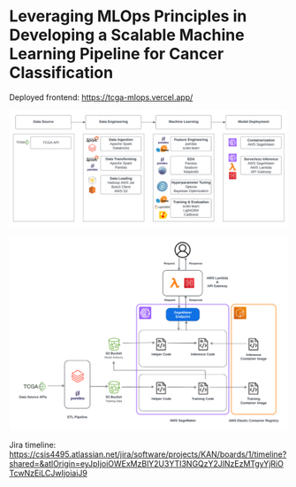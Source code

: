 # Leveraging MLOps Principles in Developing a Scalable Machine Learning Pipeline for Cancer Classification

Deployed frontend: https://tcga-mlops.vercel.app/

![workflow](/img/MLOps_Workflow_FinalVer2.png "MLOps Workflow")

![architecture](/img/MLOps_Architecture_FinalVer2.png "MLOps Architecture")

Jira timeline: https://csis4495.atlassian.net/jira/software/projects/KAN/boards/1/timeline?shared=&atlOrigin=eyJpIjoiOWExMzBlY2U3YTI3NGQzY2JlNzEzMTgyYjRiOTcwNzEiLCJwIjoiaiJ9
